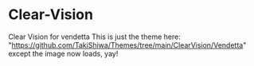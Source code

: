 # Clear-Vision
Clear Vision for vendetta
This is just the theme here: "https://github.com/TakiShiwa/Themes/tree/main/ClearVision/Vendetta" except the image now loads, yay!

